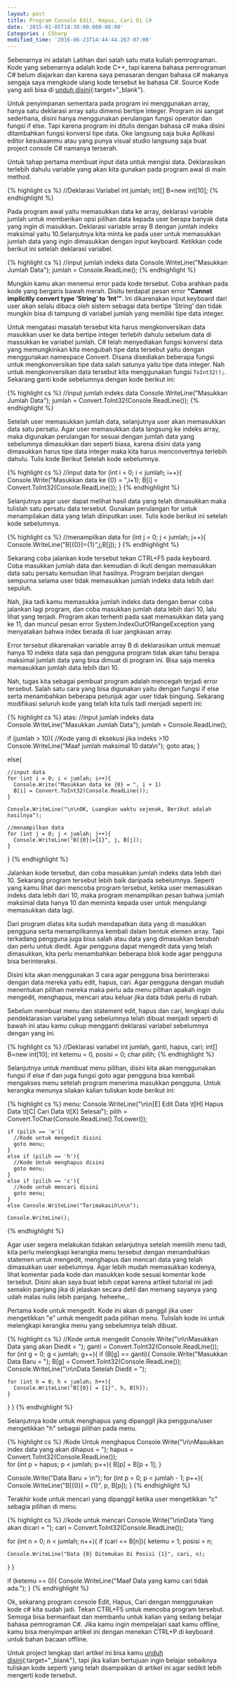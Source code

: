 ```yaml
---
layout: post
title: Program Console Edit, Hapus, Cari Di C#
date: '2015-01-05T18:38:00.000-08:00'
Categories : CSharp
modified_time: '2016-06-23T14:44:44.267-07:00'
---
```

Sebenarnya ini adalah Latihan dari salah satu mata kuliah pemrograman. Kode yang sebenarnya adalah kode C++, tapi karena bahasa pemrograman C# belum diajarkan dan karena saya penasaran dengan bahasa c# makanya sengaja saya mengkode ulang kode tersebut ke bahasa C#. Source Kode yang asli bisa di [unduh disini](https://gist.github.com/rmsubekti/a1d08ea9202670911cf91978bfc5194b){:target="_blank"}.

Untuk penyimpanan sementara pada program ini menggunakan array, hanya satu deklarasi array satu dimensi bertipe integer. Program ini sangat sederhana, disini hanya menggunakan perulangan fungsi operator dan fungsi if else. Tapi karena program ini ditulis dengan bahasa c# maka disini ditambahkan fungsi konversi tipe data. Oke langsung saja buka Aplikasi editor kesukaanmu atau yang punya visual studio langsung saja buat project console C# namanya terserah.

Untuk tahap pertama membuat input data untuk mengisi data. Deklarasikan terlebih dahulu variable yang akan kita gunakan pada program awal di main method.

{% highlight cs %}
//Deklarasi Variabel
int jumlah;
int[] B=new int[10];
{% endhighlight %}

Pada program awal yaitu memasukkan data ke array, deklarasi variable jumlah untuk memberikan opsi pilihan data kepada user berapa banyak data yang ingin di masukkan. Deklarasi variable array B dengan jumlah indeks maksimal yaitu 10.Selanjutnya kita minta ke pada user untuk memasukkan jumlah data yang ingin dimasukkan dengan input keyboard. Ketikkan code berikut ini setelah deklarasi variabel.

{% highlight cs %}
//input jumlah indeks data
Console.WriteLine("Masukkan Jumlah Data");
jumlah = Console.ReadLine();
{% endhighlight %}

Mungkin kamu akan menemui error pada kode tersebut. Coba arahkan pada kode yang bergaris bawah merah. Disitu terdapat pesan error **“Cannot implicitly convert type ‘String’ to ‘Int’”**. Ini dikarenakan input keyboard dari user akan selalu dibaca oleh sistem sebagai data bertipe ‘String’ dan tidak mungkin bisa di tampung di variabel jumlah yang memiliki tipe data integer.

Untuk mengatasi masalah tersebut kita harus mengkonversikan data masukkan user ke data bertipe integer terlebih dahulu sebelum data di massukkan ke variabel jumlah. C# telah menyediakan fungsi konversi data yang memungkinkan kita mengubah tipe data tersebut yaitu dengan menggunakan namespace Convert. Disana disediakan beberapa fungsi untuk mengkonversikan tipe data salah satunya yaitu tipe data integer. Nah untuk mengkonversikan data tersebut kita menggunakan fungsi `ToInt32();`. Sekarang ganti kode sebelumnya dengan kode berikut ini:

{% highlight cs %}
//input jumlah indeks data
Console.WriteLine("Masukkan Jumlah Data");
jumlah = Convert.ToInt32(Console.ReadLine());
{% endhighlight %}

Setelah user memasukkan jumlah data, selanjutnya user akan memasukkan data satu persatu. Agar user memasukkan data langsung ke indeks array, maka digunakan perulangan for sesuai dengan jumlah data yang sebelumnya dimasukkan dan seperti biasa, karena disini data yang dimasukkan harus tipe data integer maka kita harus menconvertnya terlebih dahulu. Tulis kode Berikut Setelah kode sebelumnya.

{% highlight cs %}
//input data
for (int i = 0; i < jumlah; i++){
   Console.Write("Masukkan data ke {0} = ",i+1);
   B[i] = Convert.ToInt32(Console.ReadLine());
}
{% endhighlight %}

Selanjutnya agar user dapat melihat hasil data yang telah dimasukkan maka tulislah satu persatu data tersebut. Gunakan perulangan for untuk menampilakan data yang telah diinputkan user. Tulis kode berikut ini setelah kode sebelumnya.

{% highlight cs %}
//menampilkan data
for (int j = 0; j < jumlah; j++){
  Console.WriteLine("B[{0}]={1}",j,B[j]);
}
{% endhighlight %}

Sekarang coba jalankan kode tersebut tekan CTRL+F5 pada keyboard. Coba masukkan jumlah data dan kemudian di ikuti dengan memasukkan data satu persatu kemudian lihat hasilnya. Program berjalan dengan sempurna selama user tidak memasukkan jumlah indeks data lebih dari sepuluh.

Nah, jika tadi kamu memasukka jumlah indeks data dengan benar coba jalankan lagi program, dan coba masukkan jumlah data lebih dari 10, lalu lihat yang terjadi. Program akan terhenti pada saat memasukkan data yang ke 11, dan muncul pesan error System.IndexOutOfRangeException yang menyatakan bahwa index berada di luar jangkauan array.

Error tersebut dikarenakan variable array B di deklarasikan untuk memuat hanya 10 indeks data saja dan pengguna program tidak akan tahu berapa maksimal jumlah data yang bisa dimuat di program ini. Bisa saja mereka memasukkan jumlah data lebih dari 10.

Nah, tugas kita sebagai pembuat program adalah mencegah terjadi error tersebut. Salah satu cara yang bisa digunakan yaitu dengan fungsi if else serta menambahkan beberapa petunjuk agar user tidak bingung. Sekarang modifikasi seluruh kode yang telah kita tulis tadi menjadi seperti ini:

{% highlight cs %}
atas:
  //input jumlah indeks data
  Console.WriteLine("Masukkan Jumlah Data");
  jumlah = Console.ReadLine();

  if (jumlah > 10){
    //Kode yang di eksekusi jika indeks >10
    Console.WriteLine("Maaf jumlah maksimal 10 data\n");
    goto atas;
  }

  else{

    //input data
    for (int i = 0; i < jumlah; i++){
      Console.Write("Masukkan data ke {0} = ", i + 1)
      B[i] = Convert.ToInt32(Console.ReadLine());
    }

    Console.WriteLine("\n\nOK, Luangkan waktu sejenak, Berikut adalah hasilnya");

    //menampilkan data
    for (int j = 0; j < jumlah; j++){
      Console.WriteLine("B[{0}]={1}", j, B[j]);
    }
  }
{% endhighlight %}

Jalankan kode tersebut, dan coba masukkan jumlah indeks data lebih dari 10. Sekarang program tersebut lebih baik daripada sebelumnya. Seperti yang kamu lihat dari mencoba program tersebut, ketika user memasukkan indeks data lebih dari 10, maka program menampilkan pesan bahwa jumlah maksimal data hanya 10 dan meminta kepada user untuk mengulangi memasukkan data lagi.

Dari program diatas kita sudah mendapatkan data yang di masukkan pengguna serta menampilkannya kembali dalam bentuk elemen array. Tapi terkadang pengguna juga bisa salah atau data yang dimasukkan berubah dan perlu untuk diedit. Agar pengguna dapat mengedit data yang telah dimasukkan, kita perlu menambahkan beberapa blok kode agar pengguna bisa berinteraksi.

Disini kita akan menggunakan 3 cara agar pengguna bisa berinteraksi dengan data mereka yaitu edit, hapus, cari. Agar pengguna dengan mudah menentukan pilihan mereka maka perlu ada menu pilihan apakah ingin mengedit, menghapus, mencari atau keluar jika data tidak perlu di rubah.

Sebelum membuat menu dan statement edit, hapus dan cari, lengkapi dulu pendeklarasian variabel yang sebelumnya telah dibuat menjadi seperti di bawah ini atau kamu cukup mengganti deklarasi variabel sebelumnya dengan yang ini.

{% highlight cs %}
//Deklarasi variabel
int jumlah, ganti, hapus, cari;
int[] B=new int[10];
int ketemu = 0, posisi = 0;
char pilih;
{% endhighlight %}

Selanjutnya untuk membuat menu pilihan, disini kita akan menggunakan fungsi if else if dan juga fungsi goto agar pengguna bisa kembali mengakses menu setelah program menerima masukkan pengguna. Untuk kerangka menunya silakan kalian tuliskan kode berikut ini:

{% highlight cs %}
menu:
  Console.WriteLine("\n\n[E] Edit Data \t[H] Hapus Data \t[C] Cari Data \t[X] Selesai");
  pilih = Convert.ToChar(Console.ReadLine().ToLower());

    if (pilih == 'e'){
      //Kode untuk mengedit disini
      goto menu;
    }
    else if (pilih == 'h'){
      //Kode Untuk menghapus disini
      goto menu;
    }
    else if (pilih == 'c'){
      //kode untuk mencari disini
      goto menu;
    }
    else Console.WriteLine("Terimakasih\n\n");

    Console.WriteLine();
{% endhighlight %}

Agar user segera melakukan tidakan selanjutnya setelah memilih menu tadi, kita perlu melengkapi kerangka menu tersebut dengan menambahkan statemen untuk mengedit, menghapus dan mencari data yang telah dimasukkan user sebelumnya. Agar lebih mudah memasukkan kodenya, lihat komentar pada kode dan masukkan kode sesuai komentar kode tersebut. Disini akan saya buat lebih cepat karena artikel tutorial ini jadi semakin panjang jika di jelaskan secara detil dan memang sayanya yang udah malas nulis lebih panjang. heheehe,..

Pertama kode untuk mengedit. Kode ini akan di panggil jika user mengetikkan "e" untuk mengedit pada pilihan menu. Tulislah kode ini untuk melengkapi kerangka menu yang sebelumnya telah dibuat.

{% highlight cs %}
//Kode untuk mengedit
Console.Write("\n\nMasukkan Data yang akan Diedit = ");
ganti = Convert.ToInt32(Console.ReadLine());
for (int g = 0; g < jumlah; g++){
  if (B[g] == ganti){
    Console.Write("Masukkan Data Baru = ");
    B[g] = Convert.ToInt32(Console.ReadLine());
    Console.WriteLine("\n\nData Setelah Diedit = ");

    for (int h = 0; h < jumlah; h++){
      Console.WriteLine("B[{0}] = {1}", h, B[h]);
    }
  }
}
{% endhighlight %}

Selanjutnya kode untuk menghapus yang dipanggil jika pengguna/user mengetikkan "h" sebagai pilihan pada menu.

{% highlight cs %}
/Kode Untuk menghapus
Console.Write("\n\nMasukkan index data yang akan dihapus = ");
hapus = Convert.ToInt32(Console.ReadLine());                 
for (int p = hapus; p < jumlah; p++){
  B[p] = B[p + 1];
  }

Console.Write("Data Baru = \n");
for (int p = 0; p < jumlah - 1; p++){
  Console.WriteLine("B[{0}] = {1}", p, B[p]);
}
{% endhighlight %}

Terakhir kode untuk mencari yang dipanggil ketika user mengetikkan "c" sebagia pilihan di menu.

{% highlight cs %}
//kode untuk mencari
Console.Write("\n\nData Yang akan dicari = ");
cari = Convert.ToInt32(Console.ReadLine());

for (int n = 0; n < jumlah; n++){
  if (cari == B[n]){
    ketemu = 1;
    posisi = n;

    Console.WriteLine("Data {0} Ditemukan Di Posisi {1}", cari, n);
  }
}

if (ketemu == 0){
  Console.WriteLine("Maaf Data yang kamu cari tidak ada.");
}
{% endhighlight %}

Ok, sekarang program console Edit, Hapus, Cari dengan menggunakan kode c# kita sudah jadi. Tekan CTRL+F5 untuk mencoba program tersebut. Semoga bisa bermanfaat dan membantu untuk kalian yang sedang belajar bahasa pemrograman C#. Jika kamu ingin mempelajari saat kamu offline, kamu bisa menyimpan artikel ini dengan menekan CTRL+P di keyboard untuk bahan bacaan offline.

Untuk project lengkap dari artikel ini bisa kamu [unduh disini](https://gist.github.com/rmsubekti/c214adbb980324edb9ef57bc1be456a3){:target="_blank"}, tapi jika kalian bertujuan ingin belajar sebaiknya tuliskan kode seperti yang telah dsampaikan di artikel ini agar sedikit lebih mengerti kode tersebut.
